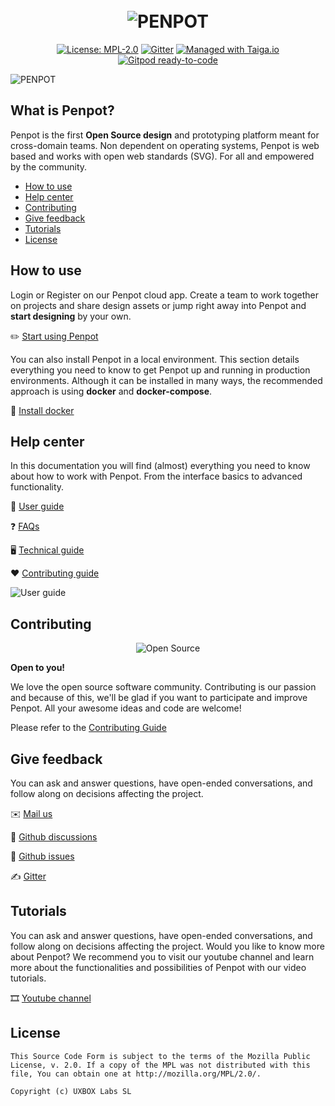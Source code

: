 
[uri_license]: https://www.mozilla.org/en-US/MPL/2.0
[uri_license_image]: https://img.shields.io/badge/MPL-2.0-blue.svg

<h1 align="center">
  <br>
  <img src="https://penpot.app/images/readme/readme-logo.jpg" alt="PENPOT">
</h1>

<p align="center"><a href="https://www.mozilla.org/en-US/MPL/2.0" rel="nofollow"><img src="https://camo.githubusercontent.com/3fcf3d6b678ea15fde3cf7d6af0e242160366282d62a7c182d83a50bfee3f45e/68747470733a2f2f696d672e736869656c64732e696f2f62616467652f4d504c2d322e302d626c75652e737667" alt="License: MPL-2.0" data-canonical-src="https://img.shields.io/badge/MPL-2.0-blue.svg" style="max-width:100%;"></a>
<a href="https://gitter.im/penpot/community" rel="nofollow"><img src="https://camo.githubusercontent.com/5b0aecb33434f82a7b158eab7247544235ada0cf7eeb9ce8e52562dd67f614b7/68747470733a2f2f6261646765732e6769747465722e696d2f736572656e6f2d78797a2f636f6d6d756e6974792e737667" alt="Gitter" data-canonical-src="https://badges.gitter.im/sereno-xyz/community.svg" style="max-width:100%;"></a>
<a href="https://tree.taiga.io/project/penpot/" title="Managed with Taiga.io" rel="nofollow"><img src="https://camo.githubusercontent.com/4a1d1112f0272e3393b1e8da312ff4435418e9e2eb4c0964881e3680f90a653c/68747470733a2f2f696d672e736869656c64732e696f2f62616467652f6d616e61676564253230776974682d54414947412e696f2d3730396631342e737667" alt="Managed with Taiga.io" data-canonical-src="https://img.shields.io/badge/managed%20with-TAIGA.io-709f14.svg" style="max-width:100%;"></a>
<a href="https://gitpod.io/#https://github.com/penpot/penpot" rel="nofollow"><img src="https://camo.githubusercontent.com/daadb4894128d1e19b72d80236f5959f1f2b47f9fe081373f3246131f0189f6c/68747470733a2f2f696d672e736869656c64732e696f2f62616467652f476974706f642d72656164792d2d746f2d2d636f64652d626c75653f6c6f676f3d676974706f64" alt="Gitpod ready-to-code" data-canonical-src="https://img.shields.io/badge/Gitpod-ready--to--code-blue?logo=gitpod" style="max-width:100%;"></a></p>

![PENPOT](https://penpot.app/images/readme/home-ui.jpg)


## What is Penpot? ##

Penpot is the first **Open Source design** and prototyping platform meant for cross-domain teams. Non dependent on operating systems, Penpot is web based and works with open web standards (SVG). For all and empowered by the community.

- [How to use](#how-to-use)
- [Help center](#help-center)
- [Contributing](#contributing)
- [Give feedback](#give-feedback)
- [Tutorials](#tutorials)
- [License](#license)

## How to use ##

Login or Register on our Penpot cloud app. Create a team to work together on projects and share design assets or jump right away into Penpot and **start designing** by your own.

✏️ [Start using Penpot](https://design.penpot.app)

You can also install Penpot in a local environment. This section details everything you need to know to get Penpot up and running in production environments. Although it can be installed in many ways, the recommended approach is using **docker** and **docker-compose**.

🐳 [Install docker](https://help.penpot.app/technical-guide/getting-started/)

## Help center ##

In this documentation you will find (almost) everything you need to know about how to work with Penpot. From the interface basics to advanced functionality.

📖 [User guide](https://help.penpot.app/user-guide/)

❓ [FAQs](https://help.penpot.app/faqs/)

🖥️ [Technical guide](https://help.penpot.app/technical-guide/)

❤️ [Contributing guide](https://help.penpot.app/contributing-guide/)

![User guide](https://penpot.app/images/readme/help-center.jpg)

## Contributing ##

<p align="center">
  <img src="https://penpot.app/images/open-source.png" alt="Open Source">
</p>

**Open to you!**

We love the open source software community. Contributing is our
passion and because of this, we'll be glad if you want to participate
and improve Penpot. All your awesome ideas and code are welcome!

Please refer to the [Contributing Guide](./CONTRIBUTING.md)

## Give feedback ##

You can ask and answer questions, have open-ended conversations, and follow along on decisions affecting the project.

✉️ [Mail us](mailto:info@penpot.app)

💬 [Github discussions](https://github.com/penpot/penpot/discussions)

🐞 [Github issues](https://github.com/penpot/penpot/issues)

✍️️ [Gitter](https://gitter.im/penpot/community)

## Tutorials ##

You can ask and answer questions, have open-ended conversations, and follow along on decisions affecting the project.
Would you like to know more about Penpot? We recommend you to visit our youtube channel and learn more about the functionalities and possibilities of Penpot with our video tutorials.

🎞️ [Youtube channel](https://www.youtube.com/channel/UCAqS8G72uv9P5HG1IfgnQ9g)

## License ##

```
This Source Code Form is subject to the terms of the Mozilla Public
License, v. 2.0. If a copy of the MPL was not distributed with this
file, You can obtain one at http://mozilla.org/MPL/2.0/.

Copyright (c) UXBOX Labs SL
```
